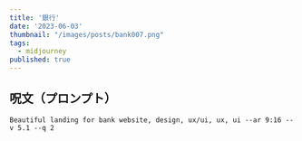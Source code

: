 ```yaml
---
title: '銀行'
date: '2023-06-03'
thumbnail: "/images/posts/bank007.png"
tags:
  - midjourney
published: true
---
```


## 呪文（プロンプト）
```
Beautiful landing for bank website, design, ux/ui, ux, ui --ar 9:16 --v 5.1 --q 2
```